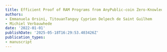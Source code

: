 ```yaml
---
title: Efficient Proof of RAM Programs from AnyPublic-coin Zero-Knowledge System
authors:
- Emmanuela Orsini, TitouanTanguy Cyprien Delpech de Saint Guilhem
- Michiel Verbauwhede
date: '2022-01-01'
publishDate: '2025-05-18T16:29:53.403426Z'
publication_types:
- manuscript
---
```

